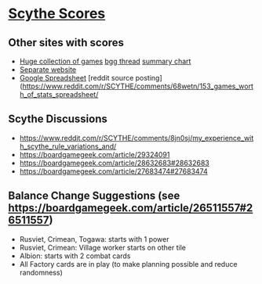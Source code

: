 # [Scythe Scores](https://afdia.github.io/scores/)

## Other sites with scores
- [Huge collection of games](http://scythebg.ga/stats.html) [bgg thread](https://boardgamegeek.com/thread/1869039/scythe-statistics-calculator) [summary chart](https://boardgamegeek.com/image/3804979/guardianz)
- [Separate website](https://dictummortuum.github.io/scythe/)
- [Google Spreadsheet](https://docs.google.com/spreadsheets/d/1h4ZlO0A6zykVm5xr0H3NtqObb3bu34PJWugnb0vL6xM/edit?usp=sharing) [reddit source posting](https://www.reddit.com/r/SCYTHE/comments/68wetn/153_games_worth_of_stats_spreadsheet/

## Scythe Discussions
- https://www.reddit.com/r/SCYTHE/comments/8jn0sj/my_experience_with_scythe_rule_variations_and/
- https://boardgamegeek.com/article/29324091
- https://boardgamegeek.com/article/28632683#28632683
- https://boardgamegeek.com/article/27683474#27683474

## Balance Change Suggestions (see https://boardgamegeek.com/article/26511557#26511557)
- Rusviet, Crimean, Togawa: starts with 1 power
- Rusviet, Crimean: Village worker starts on other tile
- Albion: starts with 2 combat cards
- All Factory cards are in play (to make planning possible and reduce randomness)